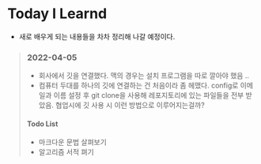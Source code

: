 # Today I Learnd
- 새로 배우게 되는 내용들을 차차 정리해 나갈 예정이다.

> ### 2022-04-05
>   - 회사에서 깃을 연결했다. 맥의 경우는 설치 프로그램을 따로 깔아야 했음 ..
>   - 컴퓨터 두대를 하나의 깃에 연결하는 건 처음이라 좀 헤맸다. config로 이메일과 이름 설정 후 git clone을 사용해 레포지토리에 있는 파일들을 전부 받았음. 협업시에 깃 사용 시 이런 방법으로 이루어지는걸까?
>   #### Todo List
>   * 마크다운 문법 살펴보기
>   * 알고리즘 서적 펴기